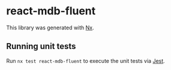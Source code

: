 # react-mdb-fluent

This library was generated with [Nx](https://nx.dev).

## Running unit tests

Run `nx test react-mdb-fluent` to execute the unit tests via [Jest](https://jestjs.io).
